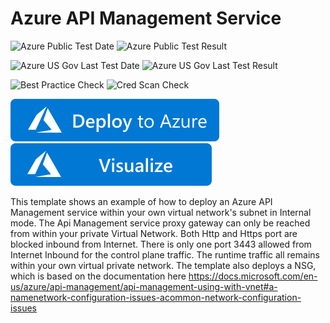 # Azure API Management Service

![Azure Public Test Date](https://azurequickstartsservice.blob.core.windows.net/badges/201-api-management-create-with-internal-vnet/PublicLastTestDate.svg)
![Azure Public Test Result](https://azurequickstartsservice.blob.core.windows.net/badges/201-api-management-create-with-internal-vnet/PublicDeployment.svg)

![Azure US Gov Last Test Date](https://azurequickstartsservice.blob.core.windows.net/badges/201-api-management-create-with-internal-vnet/FairfaxLastTestDate.svg)
![Azure US Gov Last Test Result](https://azurequickstartsservice.blob.core.windows.net/badges/201-api-management-create-with-internal-vnet/FairfaxDeployment.svg)

![Best Practice Check](https://azurequickstartsservice.blob.core.windows.net/badges/201-api-management-create-with-internal-vnet/BestPracticeResult.svg)
![Cred Scan Check](https://azurequickstartsservice.blob.core.windows.net/badges/201-api-management-create-with-internal-vnet/CredScanResult.svg)

[![Deploy To Azure](https://raw.githubusercontent.com/Azure/azure-quickstart-templates/master/1-CONTRIBUTION-GUIDE/images/deploytoazure.svg?sanitize=true)](https://portal.azure.com/#create/Microsoft.Template/uri/https%3A%2F%2Fraw.githubusercontent.com%2Fazure%2Fazure-quickstart-templates%2Fmaster%2F201-api-management-create-with-internal-vnet%2Fazuredeploy.json)
[![Visualize](https://raw.githubusercontent.com/Azure/azure-quickstart-templates/master/1-CONTRIBUTION-GUIDE/images/visualizebutton.svg?sanitize=true)](http://armviz.io/#/?load=https%3A%2F%2Fraw.githubusercontent.com%2FAzure%2Fazure-quickstart-templates%2Fmaster%2F201-api-management-create-with-internal-vnet%2Fazuredeploy.json)

This template shows an example of how to deploy an Azure API Management service
within your own virtual network's subnet in Internal mode. The Api Management
service proxy gateway can only be reached from within your private Virtual
Network. Both Http and Https port are blocked inbound from Internet. There is
only one port 3443 allowed from Internet Inbound for the control plane traffic.
The runtime traffic all remains within your own virtual private network. The
template also deploys a NSG, which is based on the documentation here
https://docs.microsoft.com/en-us/azure/api-management/api-management-using-with-vnet#a-namenetwork-configuration-issues-acommon-network-configuration-issues
